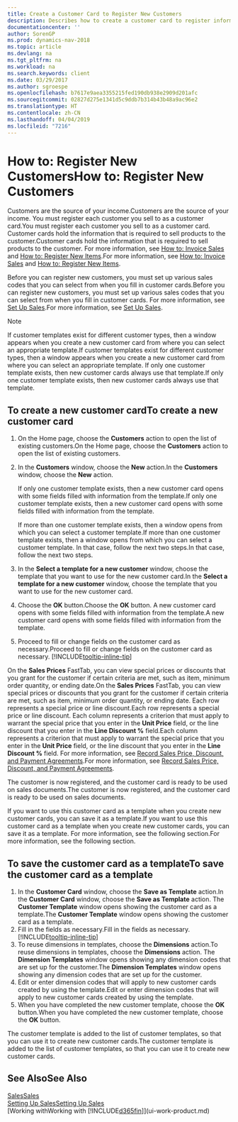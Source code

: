 ```yaml
---
title: Create a Customer Card to Register New Customers
description: Describes how to create a customer card to register information about each new customer or client that you sell to.
documentationcenter: ''
author: SorenGP
ms.prod: dynamics-nav-2018
ms.topic: article
ms.devlang: na
ms.tgt_pltfrm: na
ms.workload: na
ms.search.keywords: client
ms.date: 03/29/2017
ms.author: sgroespe
ms.openlocfilehash: b7617e9aea3355215fed190db938e2909d201afc
ms.sourcegitcommit: 02827d275e1341d5c9ddb7b314b43b48a9ac96e2
ms.translationtype: HT
ms.contentlocale: zh-CN
ms.lasthandoff: 04/04/2019
ms.locfileid: "7216"
---
```

# <a name="how-to-register-new-customers"></a><span data-ttu-id="d1144-103">How to: Register New Customers</span><span class="sxs-lookup"><span data-stu-id="d1144-103">How to: Register New Customers</span></span>
<span data-ttu-id="d1144-104">Customers are the source of your income.</span><span class="sxs-lookup"><span data-stu-id="d1144-104">Customers are the source of your income.</span></span> <span data-ttu-id="d1144-105">You must register each customer you sell to as a customer card.</span><span class="sxs-lookup"><span data-stu-id="d1144-105">You must register each customer you sell to as a customer card.</span></span> <span data-ttu-id="d1144-106">Customer cards hold the information that is required to sell products to the customer.</span><span class="sxs-lookup"><span data-stu-id="d1144-106">Customer cards hold the information that is required to sell products to the customer.</span></span> <span data-ttu-id="d1144-107">For more information, see [How to: Invoice Sales](sales-how-invoice-sales.md) and [How to: Register New Items](inventory-how-register-new-items.md).</span><span class="sxs-lookup"><span data-stu-id="d1144-107">For more information, see [How to: Invoice Sales](sales-how-invoice-sales.md) and [How to: Register New Items](inventory-how-register-new-items.md).</span></span>  

<span data-ttu-id="d1144-108">Before you can register new customers, you must set up various sales codes that you can select from when you fill in customer cards.</span><span class="sxs-lookup"><span data-stu-id="d1144-108">Before you can register new customers, you must set up various sales codes that you can select from when you fill in customer cards.</span></span> <span data-ttu-id="d1144-109">For more information, see [Set Up Sales](sales-setup-sales.md).</span><span class="sxs-lookup"><span data-stu-id="d1144-109">For more information, see [Set Up Sales](sales-setup-sales.md).</span></span>

> [!NOTE]  
>   <span data-ttu-id="d1144-110">If customer templates exist for different customer types, then a window appears when you create a new customer card from where you can select an appropriate template.</span><span class="sxs-lookup"><span data-stu-id="d1144-110">If customer templates exist for different customer types, then a window appears when you create a new customer card from where you can select an appropriate template.</span></span> <span data-ttu-id="d1144-111">If only one customer template exists, then new customer cards always use that template.</span><span class="sxs-lookup"><span data-stu-id="d1144-111">If only one customer template exists, then new customer cards always use that template.</span></span>

## <a name="to-create-a-new-customer-card"></a><span data-ttu-id="d1144-112">To create a new customer card</span><span class="sxs-lookup"><span data-stu-id="d1144-112">To create a new customer card</span></span>
1. <span data-ttu-id="d1144-113">On the Home page, choose the **Customers** action to open the list of existing customers.</span><span class="sxs-lookup"><span data-stu-id="d1144-113">On the Home page, choose the **Customers** action to open the list of existing customers.</span></span>  
2. <span data-ttu-id="d1144-114">In the **Customers** window, choose the **New** action.</span><span class="sxs-lookup"><span data-stu-id="d1144-114">In the **Customers** window, choose the **New** action.</span></span>

    <span data-ttu-id="d1144-115">If only one customer template exists, then a new customer card opens with some fields filled with information from the template.</span><span class="sxs-lookup"><span data-stu-id="d1144-115">If only one customer template exists, then a new customer card opens with some fields filled with information from the template.</span></span>

    <span data-ttu-id="d1144-116">If more than one customer template exists, then a window opens from which you can select a customer template.</span><span class="sxs-lookup"><span data-stu-id="d1144-116">If more than one customer template exists, then a window opens from which you can select a customer template.</span></span> <span data-ttu-id="d1144-117">In that case, follow the next two steps.</span><span class="sxs-lookup"><span data-stu-id="d1144-117">In that case, follow the next two steps.</span></span>
3. <span data-ttu-id="d1144-118">In the **Select a template for a new customer** window, choose the template that you want to use for the new customer card.</span><span class="sxs-lookup"><span data-stu-id="d1144-118">In the **Select a template for a new customer** window, choose the template that you want to use for the new customer card.</span></span>
4. <span data-ttu-id="d1144-119">Choose the **OK** button.</span><span class="sxs-lookup"><span data-stu-id="d1144-119">Choose the **OK** button.</span></span> <span data-ttu-id="d1144-120">A new customer card opens with some fields filled with information from the template.</span><span class="sxs-lookup"><span data-stu-id="d1144-120">A new customer card opens with some fields filled with information from the template.</span></span>  
5. <span data-ttu-id="d1144-121">Proceed to fill or change fields on the customer card as necessary.</span><span class="sxs-lookup"><span data-stu-id="d1144-121">Proceed to fill or change fields on the customer card as necessary.</span></span> [!INCLUDE[tooltip-inline-tip](includes/tooltip-inline-tip_md.md)]

<span data-ttu-id="d1144-122">On the **Sales Prices** FastTab, you can view special prices or discounts that you grant for the customer if certain criteria are met, such as item, minimum order quantity, or ending date.</span><span class="sxs-lookup"><span data-stu-id="d1144-122">On the **Sales Prices** FastTab, you can view special prices or discounts that you grant for the customer if certain criteria are met, such as item, minimum order quantity, or ending date.</span></span> <span data-ttu-id="d1144-123">Each row represents a special price or line discount.</span><span class="sxs-lookup"><span data-stu-id="d1144-123">Each row represents a special price or line discount.</span></span> <span data-ttu-id="d1144-124">Each column represents a criterion that must apply to warrant the special price that you enter in the **Unit Price** field, or the line discount that you enter in the **Line Discount %** field.</span><span class="sxs-lookup"><span data-stu-id="d1144-124">Each column represents a criterion that must apply to warrant the special price that you enter in the **Unit Price** field, or the line discount that you enter in the **Line Discount %** field.</span></span> <span data-ttu-id="d1144-125">For more information, see [Record Sales Price, Discount, and Payment Agreements](sales-how-record-sales-price-discount-payment-agreements.md).</span><span class="sxs-lookup"><span data-stu-id="d1144-125">For more information, see [Record Sales Price, Discount, and Payment Agreements](sales-how-record-sales-price-discount-payment-agreements.md).</span></span>

<span data-ttu-id="d1144-126">The customer is now registered, and the customer card is ready to be used on sales documents.</span><span class="sxs-lookup"><span data-stu-id="d1144-126">The customer is now registered, and the customer card is ready to be used on sales documents.</span></span>

<span data-ttu-id="d1144-127">If you want to use this customer card as a template when you create new customer cards, you can save it as a template.</span><span class="sxs-lookup"><span data-stu-id="d1144-127">If you want to use this customer card as a template when you create new customer cards, you can save it as a template.</span></span> <span data-ttu-id="d1144-128">For more information, see the following section.</span><span class="sxs-lookup"><span data-stu-id="d1144-128">For more information, see the following section.</span></span>

## <a name="to-save-the-customer-card-as-a-template"></a><span data-ttu-id="d1144-129">To save the customer card as a template</span><span class="sxs-lookup"><span data-stu-id="d1144-129">To save the customer card as a template</span></span>
1. <span data-ttu-id="d1144-130">In the **Customer Card** window, choose the **Save as Template** action.</span><span class="sxs-lookup"><span data-stu-id="d1144-130">In the **Customer Card** window, choose the **Save as Template** action.</span></span> <span data-ttu-id="d1144-131">The **Customer Template** window opens showing the customer card as a template.</span><span class="sxs-lookup"><span data-stu-id="d1144-131">The **Customer Template** window opens showing the customer card as a template.</span></span>
2. <span data-ttu-id="d1144-132">Fill in the fields as necessary.</span><span class="sxs-lookup"><span data-stu-id="d1144-132">Fill in the fields as necessary.</span></span> [!INCLUDE[tooltip-inline-tip](includes/tooltip-inline-tip_md.md)]
3. <span data-ttu-id="d1144-133">To reuse dimensions in templates, choose the **Dimensions** action.</span><span class="sxs-lookup"><span data-stu-id="d1144-133">To reuse dimensions in templates, choose the **Dimensions** action.</span></span> <span data-ttu-id="d1144-134">The **Dimension Templates** window opens showing any dimension codes that are set up for the customer.</span><span class="sxs-lookup"><span data-stu-id="d1144-134">The **Dimension Templates** window opens showing any dimension codes that are set up for the customer.</span></span>
4. <span data-ttu-id="d1144-135">Edit or enter dimension codes that will apply to new customer cards created by using the template.</span><span class="sxs-lookup"><span data-stu-id="d1144-135">Edit or enter dimension codes that will apply to new customer cards created by using the template.</span></span>  
5. <span data-ttu-id="d1144-136">When you have completed the new customer template, choose the **OK** button.</span><span class="sxs-lookup"><span data-stu-id="d1144-136">When you have completed the new customer template, choose the **OK** button.</span></span>

<span data-ttu-id="d1144-137">The customer template is added to the list of customer templates, so that you can use it to create new customer cards.</span><span class="sxs-lookup"><span data-stu-id="d1144-137">The customer template is added to the list of customer templates, so that you can use it to create new customer cards.</span></span>

## <a name="see-also"></a><span data-ttu-id="d1144-138">See Also</span><span class="sxs-lookup"><span data-stu-id="d1144-138">See Also</span></span>
[<span data-ttu-id="d1144-139">Sales</span><span class="sxs-lookup"><span data-stu-id="d1144-139">Sales</span></span>](sales-manage-sales.md)    
[<span data-ttu-id="d1144-140">Setting Up Sales</span><span class="sxs-lookup"><span data-stu-id="d1144-140">Setting Up Sales</span></span>](sales-setup-sales.md)    
[<span data-ttu-id="d1144-141">Working with</span><span class="sxs-lookup"><span data-stu-id="d1144-141">Working with</span></span> [!INCLUDE[d365fin](includes/d365fin_md.md)]](ui-work-product.md)
